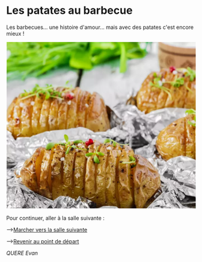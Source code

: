 # Les patates au barbecue

Les barbecues... une histoire d'amour... mais avec des patates c'est encore mieux !

![alt text](/images/Plat3.png)



Pour continuer, aller à la salle suivante : 


-->[Marcher vers la salle suivante](https://github.com/cfourcaud/TP2_GRP3_Labyrinthe/blob/main/Salle4.md "Salle suivante")



-->[Revenir au point de départ](https://github.com/cfourcaud/TP2_GRP3_Labyrinthe/blob/main/index.md "Revenir au point de départ")



*QUERE Evan*
